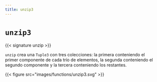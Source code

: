 ```yaml
---
title: unzip3
---
```


# `unzip3`

{{< signature unzip >}}

`unzip` crea una `Tuple3` con tres colecciones: la primera conteniendo el primer componente de cada trío de elementos, la segunda conteniendo el segundo componente y la tercera conteniendo los restantes.

{{< figure src="images/functions/unzip3.svg" >}}
